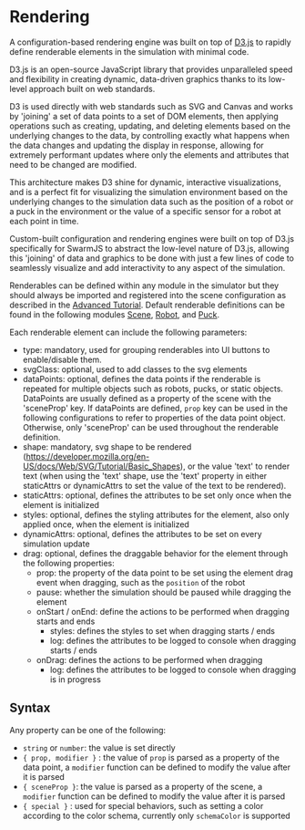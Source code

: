 # Rendering

A configuration-based rendering engine was built on top of [D3.js](https://github.com/d3/d3) to rapidly define renderable elements in the simulation with minimal code.

D3.js is an open-source JavaScript library that provides unparalleled speed and flexibility in creating dynamic, data-driven graphics thanks to its low-level approach built on web standards.

D3 is used directly with web standards such as SVG and Canvas and works by 'joining' a set of data points to a set of DOM elements, then applying operations such as creating, updating, and deleting elements based on the underlying changes to the data, by controlling exactly what happens when the data changes and updating the display in response, allowing for extremely performant updates where only the elements and attributes that need to be changed are modified.

This architecture makes D3 shine for dynamic, interactive visualizations, and is a perfect fit for visualizing the simulation environment based on the underlying changes to the simulation data such as the position of a robot or a puck in the environment or the value of a specific sensor for a robot at each point in time.

Custom-built configuration and rendering engines were built on top of D3.js specifically for SwarmJS to abstract the low-level nature of D3.js, allowing this 'joining' of data and graphics to be done with just a few lines of code to seamlessly visualize and add interactivity to any aspect of the simulation.

Renderables can be defined within any module in the simulator but they should always be imported and registered into the scene configuration as described in the [Advanced Tutorial](./advanced-tutorial.md). Default renderable definitions can be found in the following modules [Scene](../src/common/scene/renderables.js), [Robot](../src/common/robot/renderables.js), and [Puck](../src/common/puck/renderables.js).

Each renderable element can include the following parameters:
- type: mandatory, used for grouping renderables into UI buttons to enable/disable them.
- svgClass: optional, used to add classes to the svg elements
- dataPoints: optional, defines the data points if the renderable is repeated for multiple objects such as robots, pucks, or static objects. DataPoints are usually defined as a property of the scene with the 'sceneProp' key. If dataPoints are defined, `prop` key can be used in the following configurations to refer to properties of the data point object. Otherwise, only 'sceneProp' can be used throughout the renderable definition.
- shape: mandatory, svg shape to be rendered (https://developer.mozilla.org/en-US/docs/Web/SVG/Tutorial/Basic_Shapes), or the value 'text' to render text (when using the 'text' shape, use the 'text' property in either staticAttrs
or dynamicAttrs to set the value of the text to be rendered).
- staticAttrs: optional, defines the attributes to be set only once when the element is initialized
- styles: optional, defines the styling attributes for the element, also only applied once, when the element is initialized
- dynamicAttrs: optional, defines the attributes to be set on every simulation update
- drag: optional, defines the draggable behavior for the element through the following properties:
  + prop: the property of the data point to be set using the element drag event when dragging, such as the `position` of the robot
  + pause: whether the simulation should be paused while dragging the element
  + onStart / onEnd: define the actions to be performed when dragging starts and ends
    - styles: defines the styles to set when dragging starts / ends
    - log: defines the attributes to be logged to console when dragging starts / ends
  + onDrag: defines the actions to be performed when dragging
    - log: defines the attributes to be logged to console when dragging is in progress

## Syntax

Any property can be one of the following:
- `string` or `number`: the value is set directly
- `{ prop, modifier }` : the value of `prop` is parsed as a property of the data point, a `modifier` function can be defined to modify the value after it is parsed
- `{ sceneProp }`: the value is parsed as a property of the scene, a `modifier` function can be defined to modify the value after it is parsed
- `{ special }` : used for special behaviors, such as setting a color according to the color schema, currently only `schemaColor` is supported
